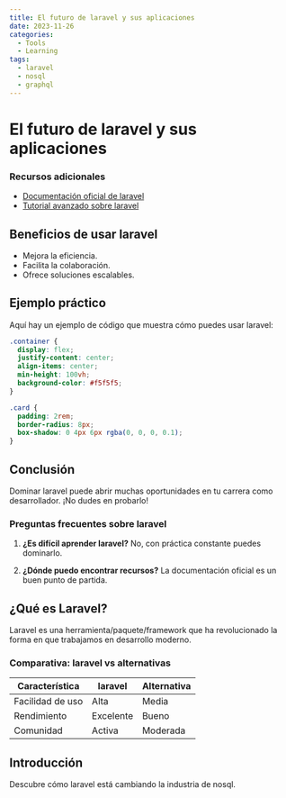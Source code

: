 ```yaml
---
title: El futuro de laravel y sus aplicaciones
date: 2023-11-26
categories: 
  - Tools
  - Learning
tags:
  - laravel
  - nosql
  - graphql
---
```


# El futuro de laravel y sus aplicaciones

### Recursos adicionales

- [Documentación oficial de laravel](https://example.com)
- [Tutorial avanzado sobre laravel](https://example.com/tutorial)

## Beneficios de usar laravel

- Mejora la eficiencia.
- Facilita la colaboración.
- Ofrece soluciones escalables.

## Ejemplo práctico

Aquí hay un ejemplo de código que muestra cómo puedes usar laravel:

```css
.container {
  display: flex;
  justify-content: center;
  align-items: center;
  min-height: 100vh;
  background-color: #f5f5f5;
}

.card {
  padding: 2rem;
  border-radius: 8px;
  box-shadow: 0 4px 6px rgba(0, 0, 0, 0.1);
}
```

## Conclusión

Dominar laravel puede abrir muchas oportunidades en tu carrera como desarrollador. ¡No dudes en probarlo!

### Preguntas frecuentes sobre laravel

1. **¿Es difícil aprender laravel?**
   No, con práctica constante puedes dominarlo.

2. **¿Dónde puedo encontrar recursos?**
   La documentación oficial es un buen punto de partida.

## ¿Qué es Laravel?

Laravel es una herramienta/paquete/framework que ha revolucionado la forma en que trabajamos en desarrollo moderno.

### Comparativa: laravel vs alternativas

| Característica | laravel | Alternativa |
|---------------|-------------|------------|
| Facilidad de uso | Alta | Media |
| Rendimiento | Excelente | Bueno |
| Comunidad | Activa | Moderada |

## Introducción

Descubre cómo laravel está cambiando la industria de nosql.